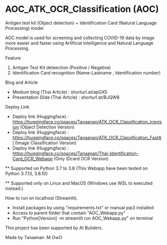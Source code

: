 # AOC_ATK_OCR_Classification (AOC)
Antigen test kit (Object detection) + Identification Card (Natural Language Processing) model 

AOC model is used for screening and collecting COVID-19 data by image more easier and faster using Artificial Intelligence and Natural Language Processing.

Feature
1. Antigen Test Kit deteection (Positive / Negative)
2. Identification Card recognition (Name-Lastname , Identification number)


Blog and Article
- Medium blog (Thai Article) : shorturl.at/apGX5
- Presentation Slide (Thai Article) : shorturl.at/BJQW8



Deploy Link
- Deploy link (Huggingface) : https://huggingface.co/spaces/Tanaanan/ATK_OCR_Classification_Icevision (Object Detection Version)
- Deploy link (Huggingface) : https://huggingface.co/spaces/Tanaanan/ATK_OCR_Classification_FastAI (Image Classification Version)
- Deploy link (Huggingface) : https://huggingface.co/spaces/Tanaanan/Thai-Identification-Card_OCR_Webapp (Only IDcard OCR Version)


** Supported on Python 3.7 to 3.8 (This Webapp have been tested on Python 3.7.13, 3.8.10)

** Supported only on Linux and MacOS (Windows use WSL to executed instead.)

How to run on localhost (Streamlit).
- Install packages by using "requirements.txt" or manual pip3 installed
- Access to parent folder that contain "AOC_Webapp.py"
- Run "Python[Version] -m streamlit run AOC_Webapp.py" on terminal

This project has been supported by AI Builders.


Made by Tanaanan .M OwO
